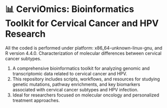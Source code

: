 # 📊 CerviOmics: Bioinformatics Toolkit for Cervical Cancer and HPV Research

All the coded is performed under platform: x86_64-unknown-linux-gnu, and R version 4.4.0.
Characterization of molecular differences between cervical cancer subtypes.

1. A comprehensive bioinformatics toolkit for analyzing genomic and transcriptomic data related to cervical cancer and HPV.
2. This repository includes scripts, workflows, and resources for studying genetic mutations, pathway enrichments, and key biomarkers associated with cervical cancer subtypes and HPV infection.
3. Ideal for researchers focused on molecular oncology and personalized treatment approaches.
